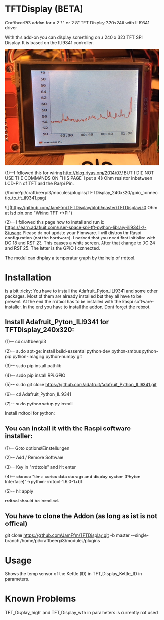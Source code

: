 # TFTDisplay (BETA)
CraftbeerPi3 addon for a 2.2" or 2.8" TFT Display 320x240 with ILI9341 driver

With this add-on you can display something on a 240 x 320 TFT SPI Display.
It is based on the ILI9341 controller.

![](https://github.com/JamFfm/TFTDisplay/blob/master/Graph.JPG "TFTDisplax 320x240")

(1)--I followed this for wiring
http://blog.riyas.org/2014/07/
BUT I DID NOT USE THE COMMANDS ON THIS PAGE!
I put a 48 Ohm resistor inbetween LCD-Pin of TFT and the Raspi Pin.

(/home/pi/craftbeerpi3/modules/plugins/TFTDisplay_240x320/gpio_connectio_to_tft_il9341.png)

![](https://github.com/JamFfm/TFTDisplay/blob/master/TFTDisplay/50 Ohm at lsd pin.png "Wiring TFT <->PI")

(2)-- I followed this page how to install and run it:
https://learn.adafruit.com/user-space-spi-tft-python-library-ili9341-2-8/usage
Please do not update your Firmware. I will distroy thr Raspi configuration (not the hardware).
I noticed that you need first initialise with DC 18 and RST 23. This causes a white screen. After that change to DC 24 and RST 25. The latter is the GPIO I connected.

The modul can display a temperatur graph by the help of rrdtool.

# Installation
is a bit tricky:
You have to install the Adafruit_Pyton_ILI9341 and some other packages.
Most of them are already installed but they all have to be present.
At the end the rrdtool has to be installed with the Raspi software-installer.
In the end you have to install the addon.
Dont forget the reboot.

## Install Adafruit_Pyton_ILI9341 for TFTDisplay_240x320:

(1)-- cd craftbeerpi3

(2)-- sudo apt-get install build-essential python-dev python-smbus python-pip python-imaging python-numpy git

(3)-- sudo pip install pathlib

(4)-- sudo pip install RPi.GPIO

(5)-- sudo git clone https://github.com/adafruit/Adafruit_Python_ILI9341.git

(6)-- cd Adafruit_Python_ILI9341

(7)-- sudo python setup.py install

        
Install rrdtool for python:

## You can install it with the Raspi software installer:

(1)-- Goto options/Einstellungen

(2)-- Add / Remove Software

(3)-- Key in "rrdtools" and hit enter

(4)-- choose "time-series data storage and display system (Phyton Interface)"->python-rrdtool-1.6.0-1+b1

(5)-- hit apply

rrdtool should be installed.

## You have to clone the Addon (as long as ist is not offical)

git clone https://github.com/JamFfm/TFTDisplay.git -b master --single-branch /home/pi/craftbeerpi3/modules/plugins

# Usage

Shows the temp sensor of the Kettle (ID) in TFT_Display_Kettle_ID in parameters.

# Known Problems

TFT_Display_hight and TFT_Display_with in parameters is currently not used 
